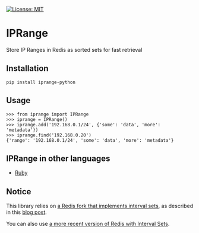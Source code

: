 [![License: MIT](https://img.shields.io/badge/License-MIT-yellow.svg)](https://opensource.org/licenses/MIT)

# IPRange

Store IP Ranges in Redis as sorted sets for fast retrieval

## Installation

    pip install iprange-python

## Usage

    >>> from iprange import IPRange
    >>> iprange = IPRange()
    >>> iprange.add('192.168.0.1/24', {'some': 'data', 'more': 'metadata'})
    >>> iprange.find('192.168.0.20')
    {'range': '192.168.0.1/24', 'some': 'data', 'more': 'metadata'}

## IPRange in other languages

- [Ruby](https://github.com/globocom/iprange)

## Notice

This library relies on [a Redis fork that implements interval sets](https://github.com/hoxworth/redis/tree/2.6-intervals),
as described in this [blog post](http://blog.togo.io/how-to/adding-interval-sets-to-redis/).

You can also use [a more recent version of Redis with Interval Sets](https://github.com/lucasrodcosta/redis).
